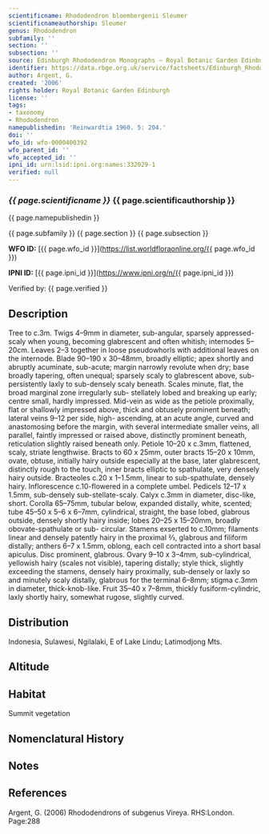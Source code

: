 ```yaml
---
scientificname: Rhododendron bloembergenii Sleumer
scientificnameauthorship: Sleumer
genus: Rhododendron
subfamily: ''
section: ''
subsection: ''
source: Edinburgh Rhododendron Monographs – Royal Botanic Garden Edinburgh
identifier: https://data.rbge.org.uk/service/factsheets/Edinburgh_Rhododendron_Monographs.xhtml
author: Argent, G.
created: '2006'
rights holder: Royal Botanic Garden Edinburgh
license: ''
tags:
- taxonomy
- Rhododendron
namepublishedin: 'Reinwardtia 1960. 5: 204.'
doi: ''
wfo_id: wfo-0000400392
wfo_parent_id: ''
wfo_accepted_id: ''
ipni_id: urn:lsid:ipni.org:names:332029-1
verified: null
---
```

### _{{ page.scientificname }}_ {{ page.scientificauthorship }}
 {{ page.namepublishedin }}

{{ page.subfamily }} {{ page.section }} {{ page.subsection }}

**WFO ID:** [{{ page.wfo_id }}](https://list.worldfloraonline.org/{{ page.wfo_id }})

**IPNI ID:** [{{ page.ipni_id }}](https://www.ipni.org/n/{{ page.ipni_id }})

Verified by: {{ page.verified }}



## Description
Tree to c.3m. Twigs 4–9mm in diameter, sub-angular, sparsely appressed-scaly when young, becoming glabrescent and often whitish; internodes 5–20cm. Leaves 2–3 together in loose pseudowhorls with additional leaves on the internode. Blade 90–190 x 30–48mm, broadly elliptic; apex shortly and abruptly acuminate, sub-acute; margin narrowly revolute when dry; base broadly tapering, often unequal; sparsely scaly to glabrescent above, sub-persistently laxly to sub-densely scaly beneath. Scales minute, flat, the broad marginal zone irregularly sub- stellately lobed and breaking up early; centre small, hardly impressed. Mid-vein as wide as the petiole proximally, flat or shallowly impressed above, thick and obtusely prominent beneath; lateral veins 9–12 per side, high- ascending, at an acute angle, curved and anastomosing before the margin, with several intermediate smaller veins, all parallel, faintly impressed or raised above, distinctly prominent beneath, reticulation slightly raised beneath only. Petiole 10–20 x c.3mm, flattened, scaly, striate lengthwise. Bracts to 60 x 25mm, outer bracts 15–20 x 10mm, ovate, obtuse, initially hairy outside especially at the base, later glabrescent, distinctly rough to the touch, inner bracts elliptic to spathulate, very densely hairy outside. Bracteoles c.20 x 1–1.5mm, linear to sub-spathulate, densely hairy. Inflorescence c.10-flowered in a complete umbel. Pedicels 12–17 x 1.5mm, sub-densely sub-stellate-scaly. Calyx c.3mm in diameter, disc-like, short. Corolla 65–75mm, tubular below, expanded distally, white, scented; tube 45–50 x 5–6 x 6–7mm, cylindrical, straight, the base lobed, glabrous outside, densely shortly hairy inside; lobes 20–25 x 15–20mm, broadly obovate-spathulate or sub- circular. Stamens exserted to c.10mm; filaments linear and densely patently hairy in the proximal 2⁄3, glabrous and filiform distally; anthers 6–7 x 1.5mm, oblong, each cell contracted into a short basal apiculus. Disc prominent, glabrous. Ovary 9–10 x 3–4mm, sub-cylindrical, yellowish hairy (scales not visible), tapering distally; style thick, slightly exceeding the stamens, densely hairy proximally, sub-densely or laxly so and minutely scaly distally, glabrous for the terminal 6–8mm; stigma c.3mm in diameter, thick-knob-like. Fruit 35–40 x 7–8mm, thickly fusiform-cylindric, laxly shortly hairy, somewhat rugose, slightly curved.

## Distribution
Indonesia, Sulawesi, Ngilalaki, E of Lake Lindu; Latimodjong Mts.

## Altitude


## Habitat
Summit vegetation

## Nomenclatural History

                       
## Notes


## References

Argent, G. (2006) Rhododendrons of subgenus Vireya. RHS:London. Page:288
